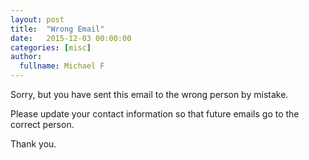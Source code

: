 ```yaml
---
layout: post
title:  "Wrong Email"
date:   2015-12-03 00:00:00
categories: [misc]
author:
  fullname: Michael F
---
```


Sorry, but you have sent this email to the wrong person by mistake.

Please update your contact information so that future emails go to the correct person. 

Thank you.
